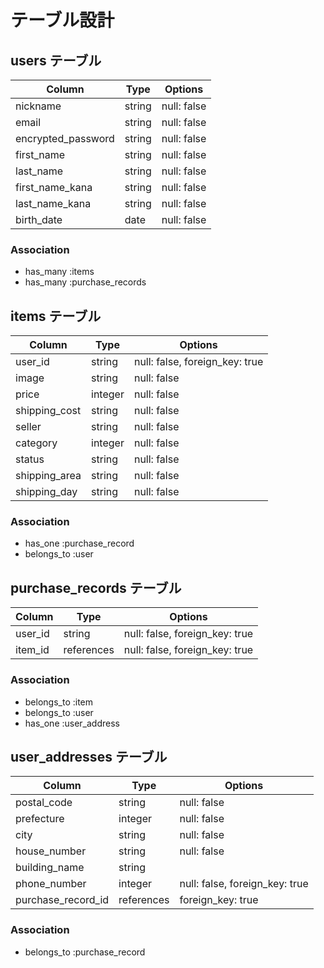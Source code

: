 # テーブル設計

## users テーブル

| Column                | Type     | Options     |
| ----------------------| -------- | ------------|
| nickname              | string   | null: false |
| email                 | string   | null: false |
| encrypted_password    | string   | null: false |
| first_name            | string   | null: false |
| last_name             | string   | null: false |
| first_name_kana       | string   | null: false |
| last_name_kana        | string   | null: false |
| birth_date            | date     | null: false |

### Association

- has_many :items
- has_many :purchase_records

## items テーブル

| Column        | Type       | Options                         |
| ------------- | ---------- | ------------------------------- |
| user_id       | string     | null: false, foreign_key: true  |
| image         | string     | null: false                     |
| price         | integer    | null: false                     |
| shipping_cost | string     | null: false                     |
| seller        | string     | null: false                     |
| category      | integer    | null: false                     |
| status        | string     | null: false                     |
| shipping_area | string     | null: false                     |
| shipping_day  | string     | null: false                     |

### Association

- has_one :purchase_record
- belongs_to :user

## purchase_records テーブル

| Column       | Type       | Options                        |
| ------------ | ---------- | ------------------------------ |
| user_id      | string     | null: false, foreign_key: true |
| item_id      | references | null: false, foreign_key: true |

### Association

- belongs_to :item
- belongs_to :user
- has_one :user_address

## user_addresses テーブル

| Column             | Type       | Options                        |
| ------------------ | ---------- | ------------------------------ |
| postal_code        | string     | null: false                    |
| prefecture         | integer    | null: false                    |
| city               | string     | null: false                    |
| house_number       | string     | null: false                    |
| building_name      | string     |                                |
| phone_number       | integer    | null: false, foreign_key: true |
| purchase_record_id | references | foreign_key: true              |

### Association

- belongs_to :purchase_record


